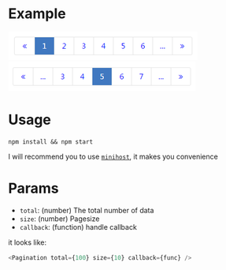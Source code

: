 # Example
<img src="img/example1.png" height="58" width="384" alt="">  
<img src="img/example2.png" height="59" width="380" alt="">

# Usage
```
npm install && npm start
```
I will recommend you to use [`minihost`](https://www.npmjs.com/package/minihost), it makes you convenience

# Params
* `total`: (number) The total number of data
* `size`: (number) Pagesize
* `callback`: (function) handle callback

it looks like:
```js
<Pagination total={100} size={10} callback={func} />
```
